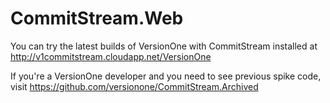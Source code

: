 CommitStream.Web
================

You can try the latest builds of VersionOne with CommitStream installed at http://v1commitstream.cloudapp.net/VersionOne

If you're a VersionOne developer and you need to see previous spike code, visit https://github.com/versionone/CommitStream.Archived
